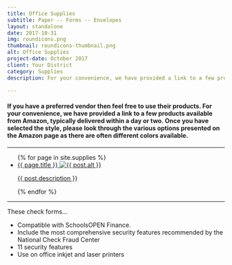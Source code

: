 ```yaml
---
title: Office Supplies
subtitle: Paper -- Forms -- Envelopes
layout: standalone
date: 2017-10-31
img: roundicons.png
thumbnail: roundicons-thumbnail.png
alt: Office Supplies
project-date: October 2017
client: Your District
category: Supplies
description: For your convenience, we have provided a link to a few products available from Amazon, typically delivered within a day or two.

---
```

<div class="row">
	<h4>
	  If you have a preferred vendor then feel free to use their products. 
	  For your convenience, we have provided a link to a few products available 
	  from Amazon, typically delivered within a day or two.
    Once you have selected the style, please look through the various options 
    presented on the Amazon page as there are often different colors available.
  </h4>
</div>

<hr>

<ul>
{% for page in site.supplies %}
  <li>
    <a class="page-link" href="{{ page.url | prepend: site.baseurl }}">
      {{ page.title }}
      <img src="img/product/{{ post.img }}" class="img-responsive img-centered" alt="{{ post.alt }}">
      <p>{{ post.description }}</p>
    </a>
  </li>
  
{% endfor %}
</ul>

<hr>

<div class="row">
  <div class="col-md-9">
    <p>  
    These check forms...
    </p>
    <ul>
      <li>Compatible with SchoolsOPEN Finance. </li>
      <li>Include the most comprehensive security features recommended by the National Check Fraud Center </li>
      <li>11 security features </li>
      <li>Use on office inkjet and laser printers </li>
    </ul>
  </div>
</div>

